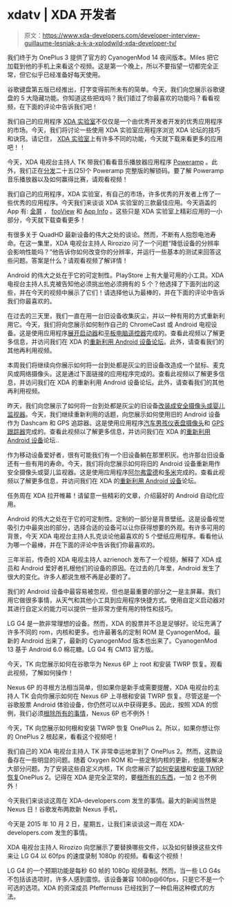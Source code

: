 # xdatv | XDA 开发者

> 原文：<https://www.xda-developers.com/developer-interview-guillaume-lesniak-a-k-a-xplodwild-xda-developer-tv/>

[](/official-cm14-for-oneplus-3/)

我们终于为 OnePlus 3 提供了官方的 CyanogenMod 14 夜间版本。Miles 把它加载到他的手机上来看这个视频。这是第一个晚上，所以不要指望一切都完全正常，但它似乎已经准备好每天使用。

[](/top-5-hidden-features-in-google-keyboard/)

谷歌键盘第五版已经推出，打字变得前所未有的简单。今天，我们向您展示谷歌键盘的 5 大隐藏功能。你知道这些把戏吗？我们错过了你最喜欢的功能吗？看看视频，在下面的评论中告诉我们吧！

[](/tips-and-tricks-for-using-the-forums-through-xda-labs/)

我们自己的应用程序 [XDA 实验室](http://www.xda-developers.com/xda-labs/)不仅仅是一个由优秀开发者开发的优秀应用程序的市场。今天，我们将讨论一些使用 XDA 实验室应用程序浏览 XDA 论坛的技巧和诀窍。请记住， [XDA 实验室](http://forum.xda-developers.com/android/apps-games/labs-t3241866)上有许多不同的功能，今天就下载来看更多的应用吧！！

[](/poweramp-music-player-app-review-giveaway/)

今天，XDA 电视台主持人 TK 带我们看看音乐播放器应用程序 [Poweramp](http://powerampapp.com/) 。此外，我们正在[分发](http://www.rafflecopter.com/rafl/display/9b1d7d5210/?)二十五(25)个 Poweramp 完整版的解锁码。要了解 Poweramp 音乐播放器以及如何赢得比赛，请观看视频！

[](/best-xda-labs-apps/)

我们自己的应用程序，XDA 实验室，有自己的市场，许多优秀的开发者上传了一些优秀的应用程序。今天我们来谈谈 XDA 实验室的三款最佳应用。今天涵盖的 App 有: [金屏](https://labs.xda-developers.com/store/app/com.teqtic.kinscreen) ， [fooView](https://labs.xda-developers.com/store/app/com.fooview.android.fooview) 和 [App Info](https://labs.xda-developers.com/store/app/cz.marstaj.apppackage) 。这些只是 XDA 实验室上精彩应用的一小部分，今天就下载查看更多！

[](/will-lowering-your-devices-resolution-affect-performance/)

有很多关于 QuadHD 最新设备的伟大之处的谈论。然而，不断有人抱怨电池寿命。在这一集里，XDA 电视台主持人 Rirozizo 问了一个问题“降低设备的分辨率会影响性能吗？”他告诉你如何改变你的分辨率，并运行一些基本的测试来回答这些问题。答案是什么？请观看视频了解详情！

[](/top-5-widgets-for-android/)

Android 的伟大之处在于它的可定制性。PlayStore 上有大量可用的小工具。XDA 电视台主持人扎克被告知他必须挑出他必须拥有的 5 个？他选择了下面列出的这些，并在今天的视频中展示了它们！请选择他认为最棒的，并在下面的评论中告诉我们你最喜欢的。

[](/how-to-repurpose-android-as-a-diy-chromecast/)

在过去的三天里，我们一直在用一台旧设备收集灰尘，并以一种有用的方式重新利用它。今天，我们将向您展示如何制作自己的 ChromeCast 或 Android 电视设备。这是使用应用程序[展开启动器](https://play.google.com/store/apps/details?id=com.nam.unwindlauncher)和[平板电脑遥控器](https://play.google.com/store/apps/details?id=com.tournesol.tabletremote)完成的。查看此视频以了解更多信息，并访问我们在 XDA 的[重新利用 Android 设备论坛](http://forum.xda-developers.com/u/reusing-devices)。此外，请查看我们的其他再利用视频。

[](/how-to-repurpose-android-as-a-mouse-mic-or-webcam/)

本周我们将继续向你展示如何将一台到处都是灰尘的旧设备改造成一个鼠标、麦克风或网络摄像头。这是通过下面链接的应用程序完成的。查看此视频以了解更多信息，并访问我们在 XDA 的重新利用 Android 设备论坛。此外，请查看我们的其他再利用视频。

[](/how-to-repurpose-android-as-a-dashcam-and-gps-tracker/)

昨天，我们向您展示了如何将一台到处都是灰尘的旧设备[改装成安全摄像头或婴儿监视器](http://www.xda-developers.com/how-to-repurpose-android-as-a-security-camera/)。今天，我们继续重新利用的话题，向您展示如何使用旧的 Android 设备作为 Dashcam 和 GPS 追踪器。这是使用应用程序[汽车男孩仪表盘摄像头](https://play.google.com/store/apps/details?id=com.happyconz.blackbox)和 [GPS 跟踪器](https://play.google.com/store/apps/details?id=nWAY.F.Android)完成的。查看此视频以了解更多信息，并访问我们在 XDA 的[重新利用 Android 设备](http://forum.xda-developers.com/u/reusing-devices)论坛..

[](/how-to-repurpose-android-as-a-security-camera/)

作为移动设备爱好者，很有可能我们有一个旧设备躺在那里积灰。也许那台旧设备还有一些有用的寿命。今天，我们将向您展示如何将旧的 Android 设备重新用作安全摄像头或婴儿监视器。这是使用应用程序[阿尔弗雷德](https://play.google.com/store/apps/details?id=com.ivuu)和[多米](https://play.google.com/store/apps/details?id=com.sleekbit.dormi)完成的。查看此视频以了解更多信息，并访问我们在 XDA 的[重新利用 Android 设备](http://forum.xda-developers.com/u/reusing-devices)论坛。

[](/tasker-week-kick-off/)

任务周在 XDA 拉开帷幕！请留意一些精彩的文章，介绍最好的 Android 自动化应用。

[](/top-5-best-wallpaper-apps/)

Android 的伟大之处在于它的可定制性。定制的一部分是背景壁纸。这是设备视觉吸引力中最突出的部分，选择合适的设备可以让你获得想要的外观。有许多可用的背景，今天 XDA 电视台主持人扎克谈论他最喜欢的 5 个壁纸应用程序。看看他认为哪一个最棒，并在下面的评论中告诉我们你最喜欢的。

[](/this-is-why-we-still-root/)

三年半前，传奇的 XDA 电视主持人 azrienoch 发布了一个视频，解释了 XDA 成员和 Android 爱好者扎根他们的设备的原因。在过去的几年里，Android 发生了很大的变化。许多人都说生根不再是必要的了。

[](/launcher-x-app-review/)

我们的 Android 设备中最容易被忽视，但也是最重要的部分之一是主屏幕。我们用它做很多事情，从天气和其他小工具到应用程序快捷方式。使用自定义启动器对其进行自定义的能力可以提供一些非常方便有用的特性和技巧。

[](/134361-2/)

LG G4 是一款非常理想的设备。然而，XDA 的股票并不总是足够好。论坛充满了许多不同的 rom，内核和更多。也许最著名的定制 ROM 是 CyanogenMod。最新的 Android 出来了，最新的 CyanogenMod 版本也出来了。CyanogenMod 13 基于 Android 6.0 棉花糖。LG G4 有 CM13 官方版。

[](/how-to-root-the-nexus-6p-and-install-twrp-recovery-xda-tv/)

今天，TK 向您展示如何在谷歌华为 Nexus 6P 上 root 和安装 TWRP 恢复。观看此视频，了解如何操作！

Nexus 6P 的寻根方法相当简单，但如果你是新手或需要提醒，XDA 电视台的主持人 TK 会向你展示如何在 Nexus 6P 上寻根和安装 TWRP 恢复。尽管这是一个谷歌股票 Android 体验设备，你仍然可以从中获得更多。因此，按照 XDA 的惯例，我们必须[根除所有的事情](http://www.xda-developers.com/android/this-is-why-xda-developers-com-roots-android-xda-developer-tv/)，Nexus 6P 也不例外！

[](/128865-2/)

今天，TK 向您展示如何根和安装 TWRP 恢复 OnePlus 2。所以，如果你想让你的 OnePlus 2 根起来，看看这个视频吧！

我们自己的 XDA 电视台主持人 TK 非常幸运地拿到了 OnePlus 2。然而，这款设备存在一些明显的问题。随着 Oxygen ROM 和一些定制内核的更新，他能够解决大部分问题。为了安装这些自定义内核，TK 向您展示了[如何安装根](http://forum.xda-developers.com/showpost.php?p=63149613&postcount=16)和[安装 TWRP 恢复](http://forum.xda-developers.com/oneplus-2/general/official-twrp-2-8-7-0-oneplus-t3207889)OnePlus 2。记得在 XDA 是完全正常的，要[根所有的东西](http://www.xda-developers.com/android/this-is-why-xda-developers-com-roots-android-xda-developer-tv/)，一加 2 也不例外！

[](/nexus-5x-6p-and-pixel-c-unveiled-xperia-z5-has-the-best-camera-chainfires-leaving-supersu/)

今天我们来谈谈这周在 XDA-developers.com 发生的事情。最大的新闻当然是 Nexus 日！谷歌发布两款新 Nexus 手机，

今天是 2015 年 10 月 2 日，星期五，让我们来谈谈这一周在 XDA-developers.com 发生的事情。

[](/how-to-enable-1080p-60fps-video-recording-on-the-lg-g4-xda-tv/)

XDA 电视台主持人 Rirozizo 向您展示了要替换哪些文件，以及如何替换这些文件来让 LG G4 以 60fps 的速度录制 1080p 的视频。看看这个视频！

LG G4 的一个预期功能是每秒 60 帧的 1080p 视频录制。然而，当一些 LG G4s 不包括该选项时，许多人感到震惊。该设备兼容 1080p@60fps，只是它不是一个可选的选项。XDA 的资深成员 Pfeffernuss 已经找到了一种启用这种模式的方法。